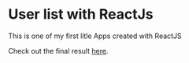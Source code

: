 # User list with ReactJs

This is one of my first litle Apps created with ReactJS

Check out the final result [here](https://axelcola.github.io/User-List/).
